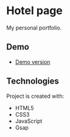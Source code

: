 # Hotel page
My personal portfolio.

## Demo
* [Demo version](https://aleksandercie.github.io/hotel/)
## Technologies

Project is created with:
* HTML5
* CSS3
* JavaScript
* Gsap
